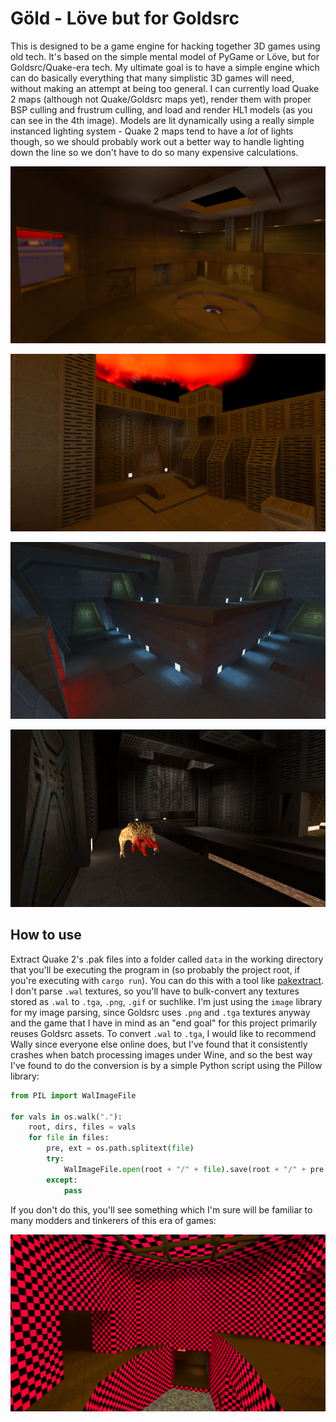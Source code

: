 # Göld - Löve but for Goldsrc

This is designed to be a game engine for hacking together 3D games using old tech. It's based on the
simple mental model of PyGame or Löve, but for Goldsrc/Quake-era tech. My ultimate goal is to have a
simple engine which can do basically everything that many simplistic 3D games will need, without
making an attempt at being too general. I can currently load Quake 2 maps (although not Quake/Goldsrc
maps yet), render them with proper BSP culling and frustrum culling, and load and render HL1 models
(as you can see in the 4th image). Models are lit dynamically using a really simple instanced
lighting system - Quake 2 maps tend to have a _lot_ of lights though, so we should probably work out a 
better way to handle lighting down the line so we don't have to do so many expensive calculations.

![Screenshot 1](screenshots/01.png) 

![Screenshot 2](screenshots/02.png) 

![Screenshot 3](screenshots/03.png)

![Screenshot 4](screenshots/04.png)

## How to use

Extract Quake 2's .pak files into a folder called `data` in the working directory that you'll be
executing the program in (so probably the project root, if you're executing with `cargo run`). You
can do this with a tool like [pakextract](https://github.com/yquake2/pakextract). I don't parse
`.wal` textures, so you'll have to bulk-convert any textures stored as `.wal` to `.tga`, `.png`,
`.gif` or suchlike. I'm just using the `image` library for my image parsing, since Goldsrc uses
`.png` and `.tga` textures anyway and the game that I have in mind as an "end goal" for this project
primarily reuses Goldsrc assets. To convert `.wal` to `.tga`, I would like to recommend Wally since
everyone else online does, but I've found that it consistently crashes when batch processing images
under Wine, and so the best way I've found to do the conversion is by a simple Python script using
the Pillow library:

```python
from PIL import WalImageFile

for vals in os.walk("."):
    root, dirs, files = vals
    for file in files:
        pre, ext = os.path.splitext(file)
        try:
            WalImageFile.open(root + "/" + file).save(root + "/" + pre + ".png")
        except:
            pass
```

If you don't do this, you'll see something which I'm sure will be familiar to many modders and
tinkerers of this era of games:

![Missing texture](screenshots/missing.png)
